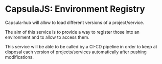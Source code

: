# CapsulaJS: Environment Registry

Capsula-hub will allow to load different versions of a project/service.

The aim of this service is to provide a way to register those into an environment
and to allow to access them.

This service will be able to be called by a CI-CD pipeline in order to keep at 
disposal each version of projects/services automatically after pushing 
modifications.
